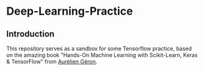 # Deep-Learning-Practice

## Introduction  
This repository serves as a sandbox for some Tensorflow practice, based on the amazing book "Hands-On Machine Learning with Scikit-Learn, Keras & TensorFlow" from [Aurélien Géron](https://github.com/ageron).
